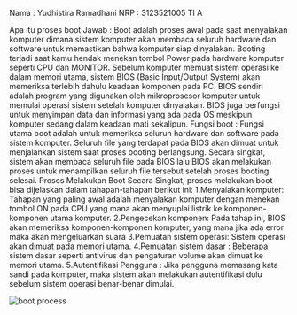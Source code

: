 Nama : Yudhistira Ramadhani NRP : 3123521005 TI A

Apa itu proses boot Jawab : Boot adalah proses awal pada saat menyalakan komputer dimana sistem komputer akan membaca seluruh hardware dan software untuk memastikan bahwa komputer siap dinyalakan. Booting terjadi saat kamu hendak menekan tombol Power pada hardware komputer seperti CPU dan MONITOR. Sebelum komputer memuat sistem operasi ke dalam memori utama, sistem BIOS (Basic Input/Output System) akan memeriksa terlebih dahulu keadaan komponen pada PC. BIOS sendiri adalah program yang digunakan oleh mikroprosesor komputer untuk memulai operasi sistem setelah komputer dinyalakan. BIOS juga berfungsi untuk menyimpan data dan informasi yang ada pada OS meskipun komputer sedang dalam keadaan mati sekalipun. Fungsi boot : Fungsi utama boot adalah untuk memeriksa seluruh hardware dan software pada sistem komputer. Seluruh file yang terdapat pada BIOS akan dimuat untuk menjalankan sistem saat proses booting berlangsung. Secara singkat, sistem akan membaca seluruh file pada BIOS lalu BIOS akan melakukan proses untuk menampilkan seluruh file tersebut setelah proses booting selesai.
Proses Melakukan Boot Secara Singkat, proses melakukan boot bisa dijelaskan dalam tahapan-tahapan berikut ini: 1.Menyalakan komputer: Tahapan yang paling awal adalah menyalakan komputer dengan menekan tombol ON pada CPU yang mana akan menyuplai listrik ke komponen-komponen utama komputer. 2.Pengecekan komponen: Pada tahap ini, BIOS akan memeriksa komponen-komponen komputer, yang mana jika ada error maka akan mengeluarkan suara 3.Pemuatan sistem operasi: Sistem operasi akan dimuat pada memori utama. 4.Pemuatan sistem dasar : Beberapa sistem dasar seperti antivirus dan pengaturan volume akan dimuat ke memori utama. 5.Autentifikasi Pengguna : Jika pengguna memasang kata sandi pada komputer, maka sistem akan melakukan autentifikasi dulu sebelum sistem operasi benar-benar dimulai.

![boot process](https://github.com/YudhistiraRamadhani/SysOp24-3123521005/assets/154694700/788b053f-23d2-4303-b1fe-5d80598403ac)